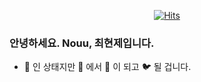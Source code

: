 <div align=center> 

[![Hits](https://hits.seeyoufarm.com/api/count/incr/badge.svg?url=https%3A%2F%2Fgithub.com%2Fnouu94&count_bg=%2379C83D&title_bg=%23555555&icon=&icon_color=%23E7E7E7&title=hits&edge_flat=false)](https://hits.seeyoufarm.com)
  
</div>

### 안녕하세요. Nouu, 최현제입니다.
* :hatching_chick: 인 상태지만 :baby_chick: 에서 :chicken: 이 되고 :bird: 될 겁니다.


